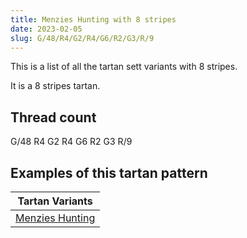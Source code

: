 ```yaml
---
title: Menzies Hunting with 8 stripes
date: 2023-02-05
slug: G/48/R4/G2/R4/G6/R2/G3/R/9
---
```

This is a list of all the tartan sett variants with 8 stripes.

It is a 8 stripes tartan.


## Thread count
G/48 R4 G2 R4 G6 R2 G3 R/9

## Examples of this tartan pattern

| Tartan Variants |
|---------------|
| [Menzies Hunting](/variants/g/48/r4/g2/r4/g6/r2/g3/r/9-g004c00-rc80000)||
